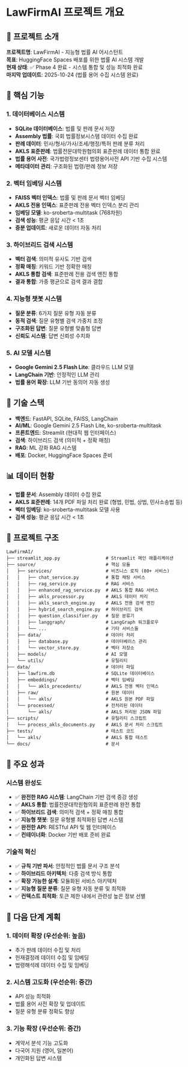 # LawFirmAI 프로젝트 개요

## 🎯 프로젝트 소개

**프로젝트명**: LawFirmAI - 지능형 법률 AI 어시스턴트  
**목표**: HuggingFace Spaces 배포를 위한 법률 AI 시스템 개발  
**현재 상태**: ✅ Phase 4 완료 - 시스템 통합 및 성능 최적화 완료  
**마지막 업데이트**: 2025-10-24 (법률 용어 수집 시스템 완료)

## 🚀 핵심 기능

### 1. 데이터베이스 시스템
- **SQLite 데이터베이스**: 법률 및 판례 문서 저장
- **Assembly 법률**: 국회 법률정보시스템 데이터 수집 완료
- **판례 데이터**: 민사/형사/가사/조세/행정/특허 판례 분류 처리
- **AKLS 표준판례**: 법률전문대학원협의회 표준판례 데이터 통합 완료
- **법률 용어 사전**: 국가법령정보센터 법령용어사전 API 기반 수집 시스템
- **메타데이터 관리**: 구조화된 법령/판례 정보 저장

### 2. 벡터 임베딩 시스템
- **FAISS 벡터 인덱스**: 법률 및 판례 문서 벡터 임베딩
- **AKLS 전용 인덱스**: 표준판례 전용 벡터 인덱스 분리 관리
- **임베딩 모델**: ko-sroberta-multitask (768차원)
- **검색 성능**: 평균 응답 시간 < 1초
- **증분 업데이트**: 새로운 데이터 자동 처리

### 3. 하이브리드 검색 시스템
- **벡터 검색**: 의미적 유사도 기반 검색
- **정확 매칭**: 키워드 기반 정확한 매칭
- **AKLS 통합 검색**: 표준판례 전용 검색 엔진 통합
- **결과 통합**: 가중 평균으로 검색 결과 결합

### 4. 지능형 챗봇 시스템
- **질문 분류**: 6가지 질문 유형 자동 분류
- **동적 검색**: 질문 유형별 검색 가중치 조정
- **구조화된 답변**: 질문 유형별 맞춤형 답변
- **신뢰도 시스템**: 답변 신뢰성 수치화

### 5. AI 모델 시스템
- **Google Gemini 2.5 Flash Lite**: 클라우드 LLM 모델
- **LangChain 기반**: 안정적인 LLM 관리
- **법률 용어 확장**: LLM 기반 동의어 자동 생성

## 🔧 기술 스택

- **백엔드**: FastAPI, SQLite, FAISS, LangChain
- **AI/ML**: Google Gemini 2.5 Flash Lite, ko-sroberta-multitask
- **프론트엔드**: Streamlit (현대적 웹 인터페이스)
- **검색**: 하이브리드 검색 (의미적 + 정확 매칭)
- **RAG**: ML 강화 RAG 시스템
- **배포**: Docker, HuggingFace Spaces 준비

## 📊 데이터 현황

- **법률 문서**: Assembly 데이터 수집 완료
- **AKLS 표준판례**: 14개 PDF 파일 처리 완료 (형법, 민법, 상법, 민사소송법 등)
- **벡터 임베딩**: ko-sroberta-multitask 모델 사용
- **검색 성능**: 평균 응답 시간 < 1초

## 📁 프로젝트 구조

```
LawFirmAI/
├── streamlit_app.py                 # Streamlit 메인 애플리케이션
├── source/                          # 핵심 모듈
│   ├── services/                    # 비즈니스 로직 (80+ 서비스)
│   │   ├── chat_service.py          # 통합 채팅 서비스
│   │   ├── rag_service.py           # RAG 서비스
│   │   ├── enhanced_rag_service.py  # AKLS 통합 RAG 서비스
│   │   ├── akls_processor.py        # AKLS 데이터 처리
│   │   ├── akls_search_engine.py    # AKLS 전용 검색 엔진
│   │   ├── hybrid_search_engine.py  # 하이브리드 검색
│   │   ├── question_classifier.py   # 질문 분류기
│   │   ├── langgraph/               # LangGraph 워크플로우
│   │   └── ...                      # 기타 서비스들
│   ├── data/                        # 데이터 처리
│   │   ├── database.py              # 데이터베이스 관리
│   │   └── vector_store.py          # 벡터 저장소
│   ├── models/                      # AI 모델
│   └── utils/                       # 유틸리티
├── data/                            # 데이터 파일
│   ├── lawfirm.db                   # SQLite 데이터베이스
│   ├── embeddings/                  # 벡터 임베딩
│   │   └── akls_precedents/         # AKLS 전용 벡터 인덱스
│   ├── raw/                         # 원본 데이터
│   │   └── akls/                    # AKLS 원본 PDF 파일
│   └── processed/                   # 전처리된 데이터
│       └── akls/                    # AKLS 처리된 JSON 파일
├── scripts/                         # 유틸리티 스크립트
│   └── process_akls_documents.py    # AKLS 문서 처리 스크립트
├── tests/                           # 테스트 코드
│   └── akls/                        # AKLS 통합 테스트
└── docs/                            # 문서
```

## 🎉 주요 성과

### 시스템 완성도
- ✅ **완전한 RAG 시스템**: LangChain 기반 검색 증강 생성
- ✅ **AKLS 통합**: 법률전문대학원협의회 표준판례 완전 통합
- ✅ **하이브리드 검색**: 의미적 검색 + 정확 매칭 통합
- ✅ **지능형 챗봇**: 질문 유형별 최적화된 답변 시스템
- ✅ **완전한 API**: RESTful API 및 웹 인터페이스
- ✅ **컨테이너화**: Docker 기반 배포 준비 완료

### 기술적 혁신
- ✅ **규칙 기반 파서**: 안정적인 법률 문서 구조 분석
- ✅ **하이브리드 아키텍처**: 다중 검색 방식 통합
- ✅ **확장 가능한 설계**: 모듈화된 서비스 아키텍처
- ✅ **지능형 질문 분류**: 질문 유형 자동 분류 및 최적화
- ✅ **컨텍스트 최적화**: 토큰 제한 내에서 관련성 높은 정보 선별

## 🚀 다음 단계 계획

### 1. 데이터 확장 (우선순위: 높음)
- 추가 판례 데이터 수집 및 처리
- 헌재결정례 데이터 수집 및 임베딩
- 법령해석례 데이터 수집 및 임베딩

### 2. 시스템 고도화 (우선순위: 중간)
- API 성능 최적화
- 법률 용어 사전 확장 및 업데이트
- 질문 유형 분류 정확도 향상

### 3. 기능 확장 (우선순위: 중간)
- 계약서 분석 기능 고도화
- 다국어 지원 (영어, 일본어)
- 개인화된 답변 시스템